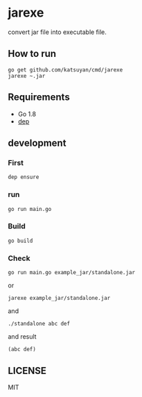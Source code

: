 # jarexe

convert jar file into executable file.

## How to run

```
go get github.com/katsuyan/cmd/jarexe
jarexe ~.jar
```

## Requirements

- Go 1.8
- [dep](https://github.com/golang/dep)

## development
### First
```
dep ensure
```

### run
```
go run main.go
```

### Build
```
go build
```

### Check
```
go run main.go example_jar/standalone.jar
```

or

```
jarexe example_jar/standalone.jar
```

and

```
./standalone abc def
```

and result

```
(abc def)
```

## LICENSE

MIT
